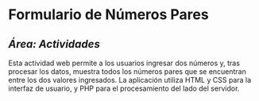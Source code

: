 # Formulario de Números Pares
## _Área: Actividades_
Esta actividad web permite a los usuarios ingresar dos números y, tras procesar los datos, muestra todos los números pares que se encuentran entre los dos valores ingresados. La aplicación utiliza HTML y CSS para la interfaz de usuario, y PHP para el procesamiento del lado del servidor.
